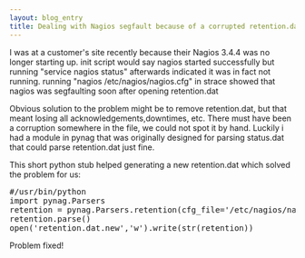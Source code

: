 ```yaml
---
layout: blog_entry
title: Dealing with Nagios segfault because of a corrupted retention.dat
---
```

<p>
I was at a customer's site recently because their Nagios 3.4.4 was no longer starting up. init script would say nagios
 started successfully but running "service nagios status" afterwards indicated it was in fact not running. running
 "nagios /etc/nagios/nagios.cfg" in strace showed that nagios was segfaulting soon after opening retention.dat
</p>
<p>
Obvious solution to the problem might be to remove retention.dat, but that meant losing all acknowledgements,downtimes, etc.
There must have been a corruption somewhere in the file, we could not spot it by hand.
Luckily i had a module in pynag that was originally designed for parsing status.dat that could parse retention.dat just fine.
</p>
<p>
This short python stub helped generating a new retention.dat which solved the problem for us:
<pre>
#/usr/bin/python
import pynag.Parsers
retention = pynag.Parsers.retention(cfg_file='/etc/nagios/nagios.cfg')
retention.parse()
open('retention.dat.new','w').write(str(retention))
</pre>
Problem fixed!
</p>